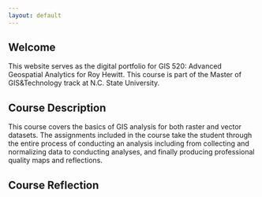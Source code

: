 ```yaml
---
layout: default
---
```


## Welcome

This website serves as the digital portfolio for GIS 520: Advanced Geospatial Analytics for Roy Hewitt.  This course is part of the Master of GIS&amp;Technology track at N.C. State University.

## Course Description

This course covers the basics of GIS analysis for both raster and vector datasets.  The assignments included in the course take the student through the entire process of conducting an analysis including from collecting and normalizing data to conducting analyses, and finally producing professional quality maps and reflections.

## Course Reflection